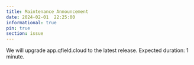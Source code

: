 ```yaml
---
title: Maintenance Announcement 
date: 2024-02-01  22:25:00
informational: true
pin: true
section: issue
---
```


We will upgrade app.qfield.cloud to the latest release.
Expected duration: 1 minute.
